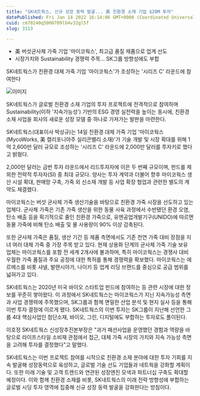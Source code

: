 ```yaml
---
title: "SK네트웍스, 신규 성장 동력 발굴... 美 친환경 소재 기업 $20M 투자"
datePublished: Fri Jan 14 2022 16:14:06 GMT+0000 (Coordinated Universal Time)
cuid: cm70240q5000709lb4v32gl5f
slug: 3113

---
```



- 美 버섯균사체 가죽 기업 '마이코웍스', 최고급 품질 제품으로 업계 선도
- 시장가치와 Sustainability 경쟁력 주목… SK그룹 방향성에도 부합

SK네트웍스가 친환경 대체 가죽 기업 '마이코웍스'가 조성하는 '시리즈 C' 라운드에 참여한다

![이미지](https://cdn.hashnode.com/res/hashnode/image/upload/v1739252632137/862eb2d8-da90-42af-8a02-b70ff5dbdc16.jpeg)

SK네트웍스가 글로벌 친환경 소재 기업의 투자 프로젝트에 전격적으로 참여하며 Sustainability(이하 '지속가능성') 기반의 ESG 경영 실천력을 높이는 동시에, 친환경 소재 사업을 회사의 새로운 성장 모델 중 하나로 가져가는 발판을 마련한다.

SK네트웍스(대표이사 박상규)는 14일 친환경 대체 가죽 기업 '마이코웍스(MycoWorks, 美 캘리포니아주 실리콘밸리 소재)'가 기술 개발 및 시장 확대를 위해 1억 2,600만 달러 규모로 조성하는 '시리즈 C' 라운드에 2,000만 달러를 투자키로 했다고 밝혔다.

2,000만 달러는 금번 투자 라운드에서 리드투자자에 이은 두 번째 규모이며, 펀드를 제외한 전략적 투자자(SI) 중 최대 규모다. 양사는 투자 계약과 더불어 향후 마이코웍스 생산 시설 확대, 판매망 구축, 가죽 외 신소재 개발 등 사업 확장 협업과 관련한 별도의 계약도 체결했다.

마이코웍스는 버섯 균사체 가죽 생산기술을 바탕으로 친환경 가죽 시장을 선도하고 있는 업체다. 균사체 가죽은 기존 가죽 생산을 위한 동물 사육 과정에서 수반됐던 환경 오염, 탄소 배출 등을 획기적으로 줄인 친환경 가죽으로, 유엔공업개발기구(UNIDO)에 따르면 동물 가죽에 비해 탄소 배출 및 물 사용량이 90% 이상 감축된다.

또한 균사체 가죽은 품질, 생산 기간 등 제품 측면에서도 기존 천연 가죽 대비 장점을 지녀 여러 대체 가죽 중 가장 주목 받고 있다. 현재 상용화 단계의 균사체 가죽 기술 보유 업체는 마이코웍스를 포함 전 세계 2개사에 불과하며, 특히 마이코웍스는 경쟁사 대비 우월한 가죽 품질과 주요 공정에 대한 특허를 통해 경쟁력을 확보했다. 마이코웍스는 에르메스를 비롯 샤넬, 발렌시아가, 나이키 등 업계 리딩 브랜드를 중심으로 공급 범위를 넓혀가고 있다.

SK네트웍스는 2020년 미국 바이오 스타트업 펀드에 참여하는 등 관련 시장에 대한 정보를 꾸준히 쌓아왔다. 이 과정에서 SK네트웍스는 마이코웍스가 지닌 지속가능성 측면과 사업 경쟁력에 주목했으며, SK그룹과 함께 면밀한 산업 분석 및 현지 실사 등을 통해 이번 투자 결정에 이르게 됐다. SK네트웍스의 이번 투자는 SK그룹이 지난해 선언한 그룹 4대 핵심사업인 첨단소재, 바이오, 그린, 디지털에도 부합하는 투자로도 풀이된다.

이호정 SK네트웍스 신성장추진본부장은 "과거 패션사업을 운영했던 경험과 역량을 바탕으로 라이프스타일 소비재 관점에서 접근, 대체 가죽 시장의 가치와 지속 가능성 측면을 고려해 투자를 결정했다"고 말했다.

SK네트웍스는 이번 프로젝트 참여를 시작으로 친환경 소재 분야에 대한 투자 기회를 지속 발굴해 성장동력으로 육성하고, 글로벌 기술 선도 기업들과 네트웍을 강화할 계획이다. 또한 미래 기술 및 고객 트렌드와 연관된 성장엔진 모색과 파트너십 구축도 확대할 예정이다. 이와 함께 친환경 소재를 비롯, SK네트웍스의 미래 전략 방향성에 부합하는 글로벌 시딩 투자 영역에 집중해 신규 성장 동력 발굴을 강화한다는 방침이다.